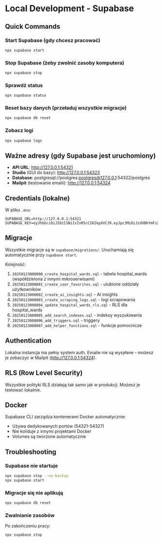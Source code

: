 # Local Development - Supabase

## Quick Commands

### Start Supabase (gdy chcesz pracować)

```bash
npx supabase start
```

### Stop Supabase (żeby zwolnić zasoby komputera)

```bash
npx supabase stop
```

### Sprawdź status

```bash
npx supabase status
```

### Reset bazy danych (przeładuj wszystkie migracje)

```bash
npx supabase db reset
```

### Zobacz logi

```bash
npx supabase logs
```

## Ważne adresy (gdy Supabase jest uruchomiony)

- **API URL**: http://127.0.0.1:54321
- **Studio** (GUI do bazy): http://127.0.0.1:54323
- **Database**: postgresql://postgres:postgres@127.0.0.1:54322/postgres
- **Mailpit** (testowanie emaili): http://127.0.0.1:54324

## Credentials (lokalne)

W pliku `.env`:

```env
SUPABASE_URL=http://127.0.0.1:54321
SUPABASE_KEY=eyJhbGciOiJIUzI1NiIsInR5cCI6IkpXVCJ9.eyJpc3MiOiJzdXBhYmFzZS1kZW1vIiwicm9sZSI6ImFub24iLCJleHAiOjE5ODM4MTI5OTZ9.CRXP1A7WOeoJeXxjNni43kdQwgnWNReilDMblYTn_I0
```

## Migracje

Wszystkie migracje są w `supabase/migrations/`. Uruchamiają się automatycznie przy `supabase start`.

Kolejność:

1. `20250123000000_create_hospital_wards.sql` - tabela hospital_wards (współdzielona z innymi mikroserwisami)
2. `20250123000001_create_user_favorites.sql` - ulubione oddziały użytkowników
3. `20250123000002_create_ai_insights.sql` - AI insights
4. `20250123000003_create_scraping_logs.sql` - logi scrapowania
5. `20250123000004_update_hospital_wards_rls.sql` - RLS dla hospital_wards
6. `20250123000005_add_search_indexes.sql` - indeksy wyszukiwania
7. `20250123000006_add_triggers.sql` - triggery
8. `20250123000007_add_helper_functions.sql` - funkcje pomocnicze

## Authentication

Lokalna instancja ma pełny system auth. Emaile nie są wysyłane - możesz je zobaczyć w Mailpit (http://127.0.0.1:54324).

## RLS (Row Level Security)

Wszystkie polityki RLS działają tak samo jak w produkcji. Możesz je testować lokalnie.

## Docker

Supabase CLI zarządza kontenerami Docker automatycznie:

- Używa dedykowanych portów (54321-54327)
- Nie koliduje z innymi projektami Docker
- Volumes są tworzone automatycznie

## Troubleshooting

### Supabase nie startuje

```bash
npx supabase stop --no-backup
npx supabase start
```

### Migracje się nie aplikują

```bash
npx supabase db reset
```

### Zwalnianie zasobów

Po zakończeniu pracy:

```bash
npx supabase stop
```

